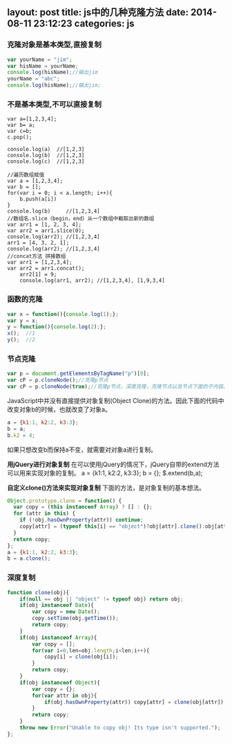 layout: post
title: js中的几种克隆方法
date: 2014-08-11 23:12:23
categories: js
---

<!-- more -->
### 克隆对象是基本类型,直接复制
```javascript
var yourName = "jim";
var hisName = yourName;
console.log(hisName);//输出jim
yourName = "abc";
console.log(hisName);//输出jim;
```
### 不是基本类型,不可以直接复制
```
var a=[1,2,3,4];
var b= a;
var c=b;
c.pop();

console.log(a)  //[1,2,3]
console.log(b)  //[1,2,3]
console.log(c)  //[1,2,3]

//遍历数组赋值
var a = [1,2,3,4];
var b = [];
for(var i = 0; i < a.length; i++){
    b.push(a[i])
}
console.log(b)     //[1,2,3,4]
​//数组名.slice（begin，end）从一个数组中截取出新的数组
var arr1 = [1, 2, 3, 4];
var arr2 = arr1.slice(0);
console.log(arr2); //[1,2,3,4]
arr1 = [4, 3, 2, 1];
console.log(arr2); //[1,2,3,4]
//concat方法 拼接数组
var arr1 = [1,2,3,4];
var arr2 = arr1.concat();
    arr2[1] = 9;
    console.log(arr1, arr2); //[1,2,3,4], [1,9,3,4]
```
### 函数的克隆
```javascript
var x = function(){console.log(1);};
var y = x;
y = function(){console.log(2);};
x();  //1
y();  //2
```
### 节点克隆
```javascript
var p = document.getElementsByTagName("p")[0];
var cP = p.cloneNode();//克隆p节点
var cP = p.cloneNode(true);//克隆p节点，深度克隆，克隆节点以及节点下面的子内容。
```
JavaScript中并没有直接提供对象复制(Object Clone)的方法。因此下面的代码中改变对象b的时候，也就改变了对象a。
```javascript
a = {k1:1, k2:2, k3:3};
b = a;
b.k2 = 4;
```
如果只想改变b而保持a不变，就需要对对象a进行复制。

**用jQuery进行对象复制**
在可以使用jQuery的情况下，jQuery自带的extend方法可以用来实现对象的复制。
a = {k1:1, k2:2, k3:3};
b = {};
$.extend(b,a);

**自定义clone()方法来实现对象复制**
下面的方法，是对象复制的基本想法。
```javascript
Object.prototype.clone = function() {
  var copy = (this instanceof Array) ? [] : {};
  for (attr in this) {
    if (!obj.hasOwnProperty(attr)) continue;
    copy[attr] = (typeof this[i] == "object")?obj[attr].clone():obj[attr];
  }
  return copy;
};
a = {k1:1, k2:2, k3:3};
b = a.clone();
```

### 深度复制
```javascript
function clone(obj){
    if(null == obj || "object" != typeof obj) return obj;
    if(obj instanceof Date){
        var copy = new Date();
        copy.setTime(obj.getTime());
        return copy;
    }
    if(obj instanceof Array){
        var copy = [];
        for(var i=0,len=obj.length;i<len;i++){
            copy[i] = clone(obj[i]);
        }
        return copy;
    }
    if(obj instanceof Object){
        var copy = {};
        for(var attr in obj){
            if(obj.hasOwnProperty(attr)) copy[attr] = clone(obj[attr]);
        }
        return copy;
    }
    throw new Error("Unable to copy obj! Its type isn't supported.");
};
```